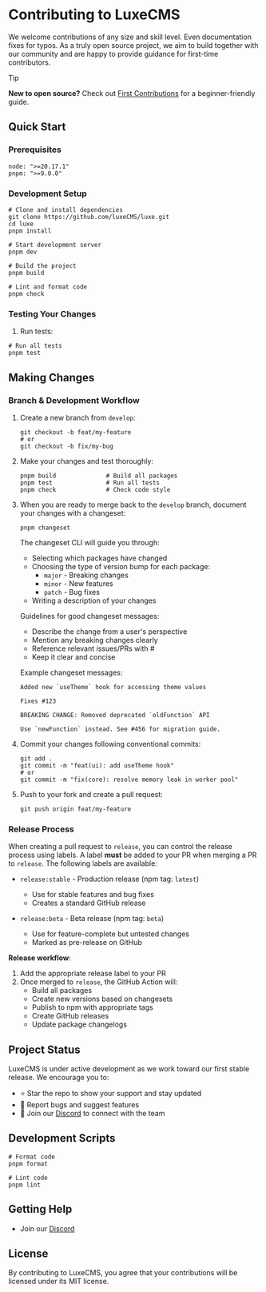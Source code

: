 # Contributing to LuxeCMS

We welcome contributions of any size and skill level. Even documentation fixes for typos. As a truly open source project, we aim to build together with our community and are happy to provide guidance for first-time contributors.

> [!Tip]
> **New to open source?** Check out [First Contributions](https://github.com/firstcontributions/first-contributions) for a beginner-friendly guide.

## Quick Start

### Prerequisites

```shell
node: ">=20.17.1"
pnpm: ">=9.0.0"
```

### Development Setup

```shell
# Clone and install dependencies
git clone https://github.com/luxeCMS/luxe.git
cd luxe
pnpm install

# Start development server
pnpm dev

# Build the project
pnpm build

# Lint and format code
pnpm check
```

### Testing Your Changes

1. Run tests:

```shell
# Run all tests
pnpm test
```

## Making Changes

### Branch & Development Workflow

1. Create a new branch from `develop`:

   ```shell
   git checkout -b feat/my-feature
   # or
   git checkout -b fix/my-bug
   ```

2. Make your changes and test thoroughly:

   ```shell
   pnpm build              # Build all packages
   pnpm test               # Run all tests
   pnpm check              # Check code style
   ```

3. When you are ready to merge back to the `develop` branch, document your changes with a changeset:

   ```shell
   pnpm changeset
   ```

   The changeset CLI will guide you through:

   - Selecting which packages have changed
   - Choosing the type of version bump for each package:
     - `major` - Breaking changes
     - `minor` - New features
     - `patch` - Bug fixes
   - Writing a description of your changes

   Guidelines for good changeset messages:

   - Describe the change from a user's perspective
   - Mention any breaking changes clearly
   - Reference relevant issues/PRs with #
   - Keep it clear and concise

   Example changeset messages:

   ```
   Added new `useTheme` hook for accessing theme values

   Fixes #123
   ```

   ```
   BREAKING CHANGE: Removed deprecated `oldFunction` API

   Use `newFunction` instead. See #456 for migration guide.
   ```

4. Commit your changes following conventional commits:

   ```shell
   git add .
   git commit -m "feat(ui): add useTheme hook"
   # or
   git commit -m "fix(core): resolve memory leak in worker pool"
   ```

5. Push to your fork and create a pull request:
   ```shell
   git push origin feat/my-feature
   ```

### Release Process

When creating a pull request to `release`, you can control the release process using labels.
A label **must** be added to your PR when merging a PR to `release`. The following labels are available:

- `release:stable` - Production release (npm tag: `latest`)

  - Use for stable features and bug fixes
  - Creates a standard GitHub release

- `release:beta` - Beta release (npm tag: `beta`)

  - Use for feature-complete but untested changes
  - Marked as pre-release on GitHub

**Release workflow**:

1. Add the appropriate release label to your PR
2. Once merged to `release`, the GitHub Action will:
   - Build all packages
   - Create new versions based on changesets
   - Publish to npm with appropriate tags
   - Create GitHub releases
   - Update package changelogs

## Project Status

LuxeCMS is under active development as we work toward our first stable release. We encourage you to:

- ⭐ Star the repo to show your support and stay updated
- 🐛 Report bugs and suggest features
- 💬 Join our [Discord](https://discord.gg/6XzN3e8VCk) to connect with the team

## Development Scripts

```shell
# Format code
pnpm format

# Lint code
pnpm lint
```

## Getting Help

- Join our [Discord](https://discord.gg/6XzN3e8VCk)

## License

By contributing to LuxeCMS, you agree that your contributions will be licensed under its MIT license.

